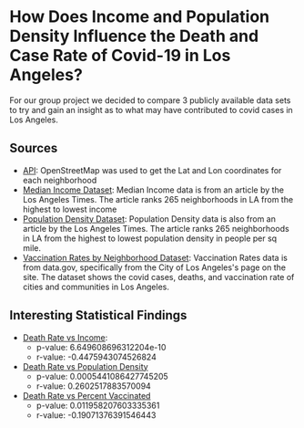 # How Does Income and Population Density Influence the Death and Case Rate of Covid-19 in Los Angeles?
For our group project we decided to compare 3 publicly available data sets to try and gain an insight as to what may have contributed to covid cases in Los Angeles.

## Sources 
- [API](https://www.openstreetmap.org): OpenStreetMap was used to get the Lat and Lon coordinates for each neighborhood
- [Median Income Dataset](https://maps.latimes.com/neighborhoods/income/median/neighborhood/list/): Median Income data is from an article by the Los Angeles Times. The article ranks 265 neighborhoods in LA from the highest to lowest income
- [Population Density Dataset](https://maps.latimes.com/neighborhoods/population/density/neighborhood/list/): Population Density data is also from an article by the Los Angeles Times. The article ranks 265 neighborhoods in LA from  the highest to lowest population density in people per sq mile.
- [Vaccination Rates by Neighborhood Dataset](https://catalog.data.gov/dataset/vaccination-rates-by-neighborhood): Vaccination Rates data is from data.gov, specifically from the City of Los Angeles's page on the site. The dataset shows the covid cases, deaths, and vaccination rate of cities and communities in Los Angeles.

## Interesting Statistical Findings
- [Death Rate vs Income](https://github.com/Jadon55/Project-1/blob/main/Graphs/Death_Rate_vs_Income.png):
  - p-value: 6.649608696312204e-10
  - r-value: -0.4475943074526824
- [Death Rate vs Population Density](https://github.com/Jadon55/Project-1/blob/main/Graphs/Death_Rate_vs_Population.png)
  - p-value: 0.0005441086427745205
  - r-value: 0.2602517883570094
- [Death Rate vs Percent Vaccinated](https://github.com/Jadon55/Project-1/blob/main/Graphs/Death_Rate_vs_Vaccinated.png)
  - p-value: 0.011958207603335361
  - r-value: -0.19071376391546443

